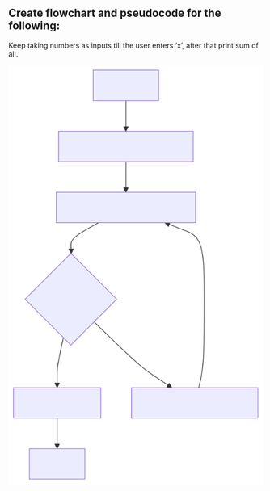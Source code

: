 ## Create flowchart and pseudocode for the following:

Keep taking numbers as inputs till the user enters ‘x’, after that print sum of all.

<img alt="inputTillX.svg" src="svg/inputTillX.svg"/>